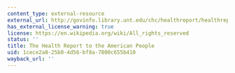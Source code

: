 ```yaml
---
content_type: external-resource
external_url: http://govinfo.library.unt.edu/chc/healthreport/healthreport.html
has_external_license_warning: true
license: https://en.wikipedia.org/wiki/All_rights_reserved
status: ''
title: The Health Report to the American People
uid: 1cece2a8-25b0-4d56-bf8a-7800c655b410
wayback_url: ''
---
```

